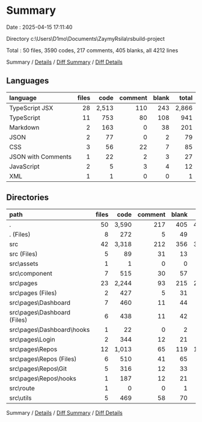 # Summary

Date : 2025-04-15 17:11:40

Directory c:\\Users\\D1mo\\Documents\\ZaymyRsila\\rsbuild-project

Total : 50 files,  3590 codes, 217 comments, 405 blanks, all 4212 lines

Summary / [Details](details.md) / [Diff Summary](diff.md) / [Diff Details](diff-details.md)

## Languages
| language | files | code | comment | blank | total |
| :--- | ---: | ---: | ---: | ---: | ---: |
| TypeScript JSX | 28 | 2,513 | 110 | 243 | 2,866 |
| TypeScript | 11 | 753 | 80 | 108 | 941 |
| Markdown | 2 | 163 | 0 | 38 | 201 |
| JSON | 2 | 77 | 0 | 2 | 79 |
| CSS | 3 | 56 | 22 | 7 | 85 |
| JSON with Comments | 1 | 22 | 2 | 3 | 27 |
| JavaScript | 2 | 5 | 3 | 4 | 12 |
| XML | 1 | 1 | 0 | 0 | 1 |

## Directories
| path | files | code | comment | blank | total |
| :--- | ---: | ---: | ---: | ---: | ---: |
| . | 50 | 3,590 | 217 | 405 | 4,212 |
| . (Files) | 8 | 272 | 5 | 49 | 326 |
| src | 42 | 3,318 | 212 | 356 | 3,886 |
| src (Files) | 5 | 89 | 31 | 13 | 133 |
| src\\assets | 1 | 1 | 0 | 0 | 1 |
| src\\component | 7 | 515 | 30 | 57 | 602 |
| src\\pages | 23 | 2,244 | 93 | 215 | 2,552 |
| src\\pages (Files) | 2 | 427 | 5 | 31 | 463 |
| src\\pages\\Dashboard | 7 | 460 | 11 | 44 | 515 |
| src\\pages\\Dashboard (Files) | 6 | 438 | 11 | 42 | 491 |
| src\\pages\\Dashboard\\hooks | 1 | 22 | 0 | 2 | 24 |
| src\\pages\\Login | 2 | 344 | 12 | 21 | 377 |
| src\\pages\\Repos | 12 | 1,013 | 65 | 119 | 1,197 |
| src\\pages\\Repos (Files) | 6 | 510 | 41 | 65 | 616 |
| src\\pages\\Repos\\Git | 5 | 316 | 12 | 33 | 361 |
| src\\pages\\Repos\\hooks | 1 | 187 | 12 | 21 | 220 |
| src\\route | 1 | 0 | 0 | 1 | 1 |
| src\\utils | 5 | 469 | 58 | 70 | 597 |

Summary / [Details](details.md) / [Diff Summary](diff.md) / [Diff Details](diff-details.md)